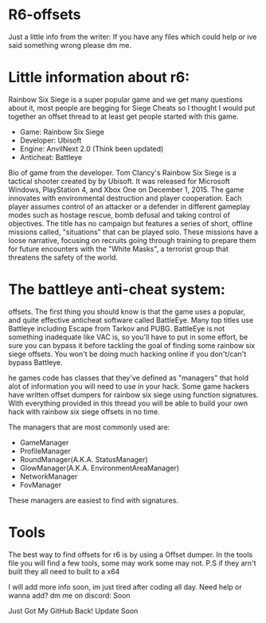 # R6-offsets

Just a little info from the writer: If you have any files which could help or ive said something wrong please dm me.

# Little information about r6:

Rainbow Six Siege is a super popular game and we get many questions about it, most people are begging for Siege Cheats so I thought I would put together an offset thread to at least get people started with this game.

- Game: Rainbow Six Siege
- Developer: Ubisoft
- Engine: AnvilNext 2.0 (Think been updated)
- Anticheat: Battleye

Bio of game from the developer. Tom Clancy's Rainbow Six Siege is a tactical shooter created by by Ubisoft. It was released for Microsoft Windows, PlayStation 4, and Xbox One on December 1, 2015. The game innovates with environmental destruction and player cooperation. Each player assumes control of an attacker or a defender in different gameplay modes such as hostage rescue, bomb defusal and taking control of objectives. The title has no campaign but features a series of short, offline missions called, "situations" that can be played solo. These missions have a loose narrative, focusing on recruits going through training to prepare them for future encounters with the "White Masks", a terrorist group that threatens the safety of the world.

# The battleye anti-cheat system:

offsets. The first thing you should know is that the game uses a popular, and quite effective anticheat software called BattleEye. Many top titles use Battleye including Escape from Tarkov and PUBG. BattleEye is not something inadequate like VAC is, so you'll have to put in some effort, be sure you can bypass it before tackling the goal of finding some rainbow six siege offsets. You won't be doing much hacking online if you don't/can't bypass Battleye. 

he games code has classes that they've defined as "managers" that hold alot of information you will need to use in your hack. Some game hackers have written offset dumpers for rainbow six siege using function signatures. With everything provided in this thread you will be able to build your own hack with rainbow six siege offsets in no time.

The managers that are most commonly used are:

-   GameManager
-   ProfileManager
-   RoundManager(A.K.A. StatusManager)
-   GlowManager(A.K.A. EnvironmentAreaManager)
-   NetworkManager
-   FovManager

These managers are easiest to find with signatures.

# Tools

The best way to find offsets for r6 is by using a Offset dumper. In the tools file you will find a few tools, some may work some may not. P.S if they arn't built they all need to built to a x64

I will add more info soon, im just tired after coding all day. Need help or wanna add? dm me on discord: Soon




Just Got My GitHub Back! Update Soon
